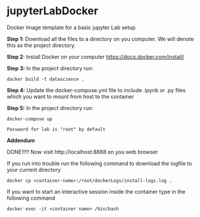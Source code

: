 # jupyterLabDocker
Docker Image template for a basic jupyter Lab setup

**Step 1:** Download all the files to a directory on you computer. We will denote this as the project directory. 

**Step 2**: Install Docker on your computer https://docs.docker.com/install/

**Step 3:** In the project directory run:

	docker build -t datascience . 
	
**Step 4:** Update the docker-compose.yml file to include .ipynb or .py files which you want to mount from host to the container

**Step 5:** In the project directory run:

	docker-compose up 
	
	Password for lab is "root" by default

**Addendum**
	

DONE!!!!! Now visit http://localhost:8888 on you web browser 

 
If you run into trouble run the following command to download the logfile to your current directory

	docker cp <container-name>:/root/dockerLogs/install-logs.log .
	
If you want to start an interactive session inside the container type in the following command 

	docker exec -it <container name> /bin/bash
